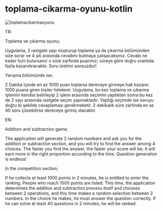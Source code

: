 # toplama-cikarma-oyunu-kotlin


![toplamacikarmaoyunu](https://user-images.githubusercontent.com/50784738/205484341-6ab7287e-ff03-4e2c-99c9-52be786766a4.png)



TR:

Toplama ve çıkarma oyunu;
 

Uygulama, 2 rastgele sayı oluşturup toplama ya da çıkarma bölümünden size sorar ve 4 şık arasında cevabını bulmaya çalışacaksınız.
Cevabı ne kadar hızlı bulursanız o süre zarfında puanınız; süreye göre doğru orantıda fazla kazandıracaktır.
Soru üretimi sonsuzdur!



Yarışma bölümünde ise;

2 Dakika içinde en az 1000 puan toplarsa dereceye girmeye hak kazanır.
1000 puana giren kişiler listelenir.
Uygulama, bu kez toplama ve çıkarma işlemini kendisi belirleyip 2 işlem arasında seçimini yaptıktan sonra bu kez de 2 sayı arasında rastgele seçim yapmaktadır.
Yaptığı seçimde ise soruyu doğru bi şekilde cevaplaması gerekmeketir. 2 dakikalık süre zarfında en az 40 soru çözebilirse dereceye girmiş olacaktır.




EN:

Addition and subtraction game;
 

The application will generate 2 random numbers and ask you for the addition or subtraction section, and you will try to find the answer among 4 choices.
The faster you find the answer, the faster your score will be; It will earn more in the right proportion according to the time.
Question generation is endless!



In the competition section;

If he collects at least 1000 points in 2 minutes, he is entitled to enter the ranking.
People who reach 1000 points are listed.
This time, the application determines the addition and subtraction process itself and chooses between 2 operations, and this time makes a random selection between 2 numbers.
In the choice he makes, he must answer the question correctly. If he can solve at least 40 questions in 2 minutes, he will be ranked.
